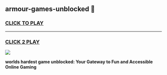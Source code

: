 
## armour-games-unblocked 👋
<h3>
<a href="https://premium.freeplayer.one?title=armour-games-unblocked&ref=14F">CLICK TO PLAY</a></h3>
<hr>

<h3>
<a href="https://premium.freeplayer.one?title=armour-games-unblocked&ref=14F">CLICK 2 PLAY</a>
  
</h3>

<a href="https://premium.freeplayer.one?title=armour-games-unblocked&ref=12F/"><img src="https://clearcache.store/games.png"></a>


**worlds hardest game unblocked: Your Gateway to Fun and Accessible Online Gaming**
